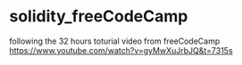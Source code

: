 # solidity_freeCodeCamp

following the 32 hours toturial video from freeCodeCamp
https://www.youtube.com/watch?v=gyMwXuJrbJQ&t=7315s
